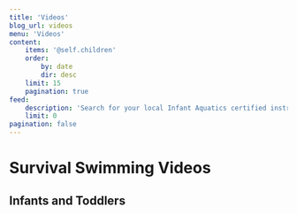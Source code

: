 ```yaml
---
title: 'Videos'
blog_url: videos
menu: 'Videos'
content:
    items: '@self.children'
    order:
        by: date
        dir: desc
    limit: 15
    pagination: true
feed:
    description: 'Search for your local Infant Aquatics certified instructors.'
    limit: 0
pagination: false
---
```


# Survival Swimming Videos
## Infants and Toddlers